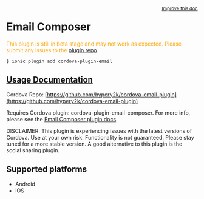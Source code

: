 
<a style="float:right;font-size:12px;" href="http://github.com/driftyco/ionic-native/edit/master/src/@ionic-native/plugins/emailcomposer/index.ts#L22">
  Improve this doc
</a>

# Email Composer
<!-- end header block -->

<p style="color:orange">
  This plugin is still in beta stage and may not work as expected. Please
  submit any issues to the <a target="_blank"
  href="/issues">plugin repo</a>.
</p>

```
$ ionic plugin add cordova-plugin-email
```

## [Usage Documentation](https://ionicframework.com/docs/v2/native/emailcomposer/)

Cordova Repo: [https://github.com/hypery2k/cordova-email-plugin](https://github.com/hypery2k/cordova-email-plugin)

<!-- description -->
Requires Cordova plugin: cordova-plugin-email-composer. For more info, please see the [Email Composer plugin docs](https://github.com/hypery2k/cordova-email-plugin).

DISCLAIMER: This plugin is experiencing issues with the latest versions of Cordova. Use at your own risk. Functionality is not guaranteed. Please stay tuned for a more stable version.
A good alternative to this plugin is the social sharing plugin.

<!-- @platforms tag -->
## Supported platforms

- Android
- iOS

<!-- @platforms tag end -->
<!-- end for prop in method.decorators[0].argumentInfo -->
<!-- end content block -->
<!-- end body block -->
